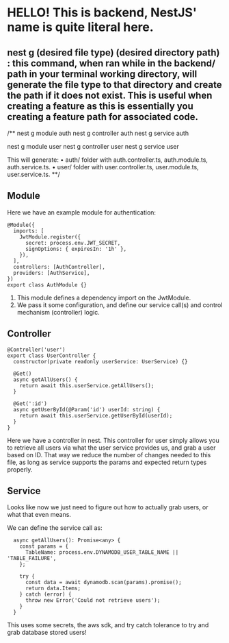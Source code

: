 # HELLO! This is backend, NestJS' name is quite literal here.

## nest g (desired file type) (desired directory path) : this command, when ran while in the backend/ path in your terminal working directory, will generate the file type to that directory and create the path if it does not exist. This is useful when creating a feature as this is essentially you creating a feature path for associated code.

/**
nest g module auth
nest g controller auth
nest g service auth

nest g module user
nest g controller user
nest g service user

This will generate:
	•	auth/ folder with auth.controller.ts, auth.module.ts, auth.service.ts.
	•	user/ folder with user.controller.ts, user.module.ts, user.service.ts.
**/

## Module

Here we have an example module for authentication:

```
@Module({
  imports: [
    JwtModule.register({
      secret: process.env.JWT_SECRET,
      signOptions: { expiresIn: '1h' },
    }),
  ],
  controllers: [AuthController],
  providers: [AuthService],
})
export class AuthModule {}
```

1. This module defines a dependency import on the JwtModule.
2. We pass it some configuration, and define our service call(s) and control mechanism (controller) logic.

## Controller

```
@Controller('user')
export class UserController {
  constructor(private readonly userService: UserService) {}

  @Get()
  async getAllUsers() {
    return await this.userService.getAllUsers();
  }

  @Get(':id')
  async getUserById(@Param('id') userId: string) {
    return await this.userService.getUserById(userId);
  }
}
```

Here we have a controller in nest. This controller for user simply allows you to retrieve all users via what the user service provides us, and grab a user based on ID. That way we reduce the number of changes needed to this file, as long as service supports the params and expected return types properly.

## Service

Looks like now we just need to figure out how to actually grab users, or what that even means.

We can define the service call as:

```
  async getAllUsers(): Promise<any> {
    const params = {
      TableName: process.env.DYNAMODB_USER_TABLE_NAME || 'TABLE_FAILURE',
    };

    try {
      const data = await dynamodb.scan(params).promise();
      return data.Items;
    } catch (error) {
      throw new Error('Could not retrieve users');
    }
  }
```

This uses some secrets, the aws sdk, and try catch tolerance to try and grab database stored users!
